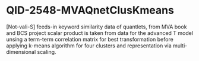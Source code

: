 # QID-2548-MVAQnetClusKmeans
[Not-vali-S] feeds-in keyword similarity data of quantlets, from MVA book and BCS project scalar product is taken from data for the advanced T model unsing a term-term correlation matrix for best transformation before applying k-means algorithm for four clusters and representation via multi-dimensional scaling.
